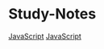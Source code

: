 # Study-Notes
[JavaScript](https://github.com/da-xiansheng/Study-Notes/tree/main/HTML%2BCSS)
[JavaScript](https://github.com/da-xiansheng/Study-Notes/tree/main/JavaScript)
